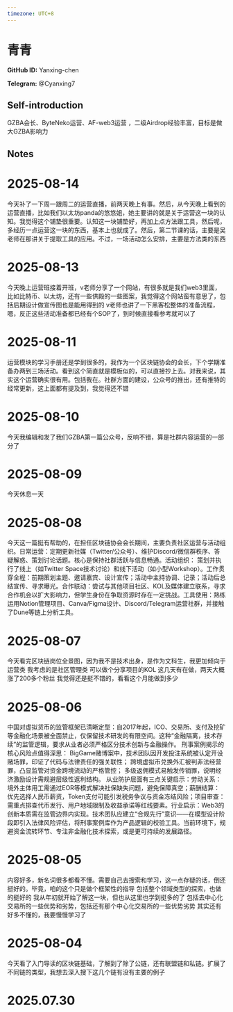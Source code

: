 ```yaml
---
timezone: UTC+8
---
```


# 青青

**GitHub ID:** Yanxing-chen

**Telegram:** @Cyanxing7

## Self-introduction

GZBA会长、ByteNeko运营、AF-web3运营 ，二级Airdrop经验丰富，目标是做大GZBA影响力

## Notes

<!-- Content_START -->
# 2025-08-14

今天补了一下周一跟周二的运营直播，前两天晚上有事。然后，从今天晚上看到的运营直播，比如我们以太坊panda的悠悠姐，她主要讲的就是关于运营这一块的认知。我觉得这个铺垫很重要。认知这一块铺垫好，再加上点方法跟工具，然后呢，多经历一点运营这一块的东西，基本上也就成了。然后，第二节课的话，主要是吴老师在那讲关于提取工具的应用。不过，一场活动怎么安排，主要是方法类的东西

# 2025-08-13

今天晚上运营班接着开班，v老师分享了一个网站，有很多就是我们web3里面，比如比特币、以太坊，还有一些供殿的一些图案，我觉得这个网站蛮有意思了，包括后期设计做宣传图也是能用得到的
v老师也讲了一下黑客松整体的准备流程，嗯，反正这些活动准备都已经有个SOP了，到时候直接看参考就可以了

# 2025-08-11

运营模块的学习手册还是学到很多的，我作为一个区块链协会的会长，下个学期准备办两到三场活动。看到这个简直就是模板似的，可以直接抄上去。对我来说，其实这个运营确实很有用。包括我在。社群方面的建设，公众号的推出，还有推特的经常更新，这上面都有提及到，我觉得还不错

# 2025-08-10

今天我编辑和发了我们GZBA第一篇公众号，反响不错，算是社群内容运营的一部分了

# 2025-08-09

今天休息一天

# 2025-08-08

今天这一篇挺有帮助的，在担任区块链协会会长期间，主要负责社区运营与活动组织。​​
日常运营：​​ 定期更新社媒（Twitter/公众号）、维护Discord/微信群秩序、答疑解惑、策划讨论话题。核心是保持社群活跃与信息畅通。
​活动组织：​​ 策划并执行了线上（如Twitter Space技术讨论）和线下活动（如小型Workshop）。工作贯穿全程：前期策划主题、邀请嘉宾、设计宣传；活动中主持协调、记录；活动后总结宣传、寻求曝光。
​合作联动：​​ 尝试与其他项目社区、KOL及媒体建立联系，寻求合作机会以扩大影响力，但学生身份在争取资源时存在一定挑战。
​工具使用：​​ 熟练运用Notion管理项目、Canva/Figma设计、Discord/Telegram运营社群，并接触了Dune等链上分析工具。

# 2025-08-07

今天看完区块链岗位全景图，因为我不是技术出身，是作为文科生，我更加倾向于运营类  我考虑的是社区管理类 可以做个分享项目的KOL 这几天有在做，两天大概涨了200多个粉丝 我觉得还是挺不错的，看看这个月能做到多少

# 2025-08-06

中国对虚拟货币的监管框架已清晰定型：自2017年起，ICO、交易所、支付及挖矿等金融化场景被全面禁止，仅保留技术研发的有限空间。这种“金融隔离，技术存续”的监管逻辑，要求从业者必须严格区分技术创新与金融操作。
刑事案例揭示的核心风险点值得深思：
BigGame赌博案中，技术团队因开发投注系统被认定开设赌场罪，印证了代码与法律责任的强关联性；
跨境虚拟币兑换外汇被判非法经营罪，凸显监管对资金跨境流动的严格管控；
多级返佣模式易触发传销罪，说明经济激励设计需规避层级性返利结构。
从业防护层面有三点关键启示：
​劳动关系​：境外主体用工需通过EOR等模式解决社保缺失问题，避免保障真空；
​薪酬结算​：优先选择人民币薪资，Token支付可能引发税务争议与资金冻结风险；
​项目审查​：需重点排查代币发行、用户地域限制及收益承诺等红线要素。
​行业启示​：Web3的创新本质需在监管边界内实现。技术团队应建立“合规先行”意识——在模型设计阶段即引入法律风险评估，将刑事案例库作为产品逻辑的校验工具。当前环境下，规避资金流转环节、专注非金融化技术探索，或是更可持续的发展路径。

# 2025-08-05

内容好多，新名词很多都看不懂。需要自己去搜索和学习，这一点存疑的话，倒还挺好的。毕竟，咱的这个只是做个框架性的指导
包括整个领域类型的探索，也做的挺好的
我从年初就开始了解这一块，但也从这里也学到挺多的了
包括去中心化交易所的一些优势和劣势，包括还有那个中心化交易所的一些优势劣势
其实还有好多不懂的，我要慢慢学习了

# 2025-08-04

今天看了入门导读的区块链基础，了解到了除了公链，还有联盟链和私链。扩展了不同链的类型，我想去深入搜下这几个链有没有主要的例子


# 2025.07.30


<!-- Content_END -->
